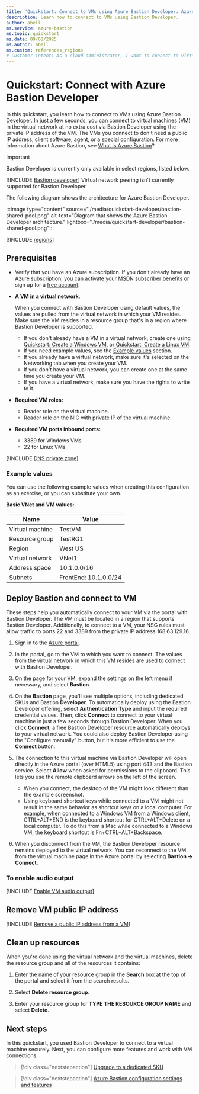 ```yaml
---
title: 'Quickstart: Connect to VMs using Azure Bastion Developer: Azure portal'
description: Learn how to connect to VMs using Bastion Developer.
author: abell
ms.service: azure-bastion
ms.topic: quickstart
ms.date: 09/08/2025
ms.author: abell
ms.custom: references_regions
# Customer intent: As a cloud administrator, I want to connect to virtual machines securely using a browser-based solution, so that I can manage resources without exposing public IP addresses or installing additional software.
---
```


# Quickstart: Connect with Azure Bastion Developer

In this quickstart, you learn how to connect to VMs using Azure Bastion Developer. In just a few seconds, you can connect to virtual machines (VM) in the virtual network at no extra cost via Bastion Developer using the private IP address of the VM. The VMs you connect to don't need a public IP address, client software, agent, or a special configuration. For more information about Azure Bastion, see [What is Azure Bastion](bastion-overview.md)?

> [!IMPORTANT]
> Bastion Developer is currently only available in select regions, listed below.

[!INCLUDE [Bastion developer](../../includes/bastion-developer-description.md)] Virtual network peering isn't currently supported for Bastion Developer.

The following diagram shows the architecture for Azure Bastion Developer.

:::image type="content" source="./media/quickstart-developer/bastion-shared-pool.png" alt-text="Diagram that shows the Azure Bastion Developer architecture." lightbox="./media/quickstart-developer/bastion-shared-pool.png":::

[!INCLUDE [regions](../../includes/bastion-developer-regions.md)]

## <a name="prereq"></a>Prerequisites

* Verify that you have an Azure subscription. If you don't already have an Azure subscription, you can activate your [MSDN subscriber benefits](https://azure.microsoft.com/pricing/member-offers/msdn-benefits-details) or sign up for a [free account](https://azure.microsoft.com/pricing/free-trial).

* **A VM in a virtual network**.

  When you connect with Bastion Developer using default values, the values are pulled from the virtual network in which your VM resides. Make sure the VM resides in a resource group that's in a region where Bastion Developer is supported.

  * If you don't already have a VM in a virtual network, create one using [Quickstart: Create a Windows VM](/azure/virtual-machines/windows/quick-create-portal), or [Quickstart: Create a Linux VM](/azure/virtual-machines/linux/quick-create-portal).
  * If you need example values, see the [Example values](#values) section.
  * If you already have a virtual network, make sure it's selected on the Networking tab when you create your VM.
  * If you don't have a virtual network, you can create one at the same time you create your VM.
  * If you have a virtual network, make sure you have the rights to write to it.

* **Required VM roles:**

  * Reader role on the virtual machine.
  * Reader role on the NIC with private IP of the virtual machine.
  
* **Required VM ports inbound ports:**

  * 3389 for Windows VMs
  * 22 for Linux VMs

[!INCLUDE [DNS private zone](../../includes/bastion-private-dns-zones-non-support.md)]

### <a name="values"></a>Example values

You can use the following example values when creating this configuration as an exercise, or you can substitute your own.

**Basic VNet and VM values:**

|**Name** | **Value** |
| --- | --- |
| Virtual machine| TestVM |
| Resource group | TestRG1 |
| Region | West US |
| Virtual network | VNet1 |
| Address space | 10.1.0.0/16 |
| Subnets | FrontEnd: 10.1.0.0/24 |

## <a name="createvmset"></a>Deploy Bastion and connect to VM

These steps help you automatically connect to your VM via the portal with Bastion Developer. The VM must be located in a region that supports Bastion Developer. Additionally, to connect to a VM, your NSG rules must allow traffic to ports 22 and 3389 from the private IP address 168.63.129.16.

1. Sign in to the [Azure portal](https://portal.azure.com).
1. In the portal, go to the VM to which you want to connect. The values from the virtual network in which this VM resides are used to connect with Bastion Developer. 
1. On the page for your VM, expand the settings on the left menu if necessary, and select **Bastion**.
1. On the **Bastion** page, you'll see multiple options, including dedicated SKUs and Bastion **Developer**. To automatically deploy using the Bastion Developer offering, select **Authentication Type** and input the required credential values. Then, click **Connect** to connect to your virtual machine in just a few seconds through Bastion Developer. When you click **Connect**, a free Bastion Developer resource automatically deploys to your virtual network. You could also deploy Bastion Developer using the "Configure manually" button, but it's more efficient to use the **Connect** button.
1. The connection to this virtual machine via Bastion Developer will open directly in the Azure portal (over HTML5) using port 443 and the Bastion service. Select **Allow** when asked for permissions to the clipboard. This lets you use the remote clipboard arrows on the left of the screen.

   * When you connect, the desktop of the VM might look different than the example screenshot.
   * Using keyboard shortcut keys while connected to a VM might not result in the same behavior as shortcut keys on a local computer. For example, when connected to a Windows VM from a Windows client, CTRL+ALT+END is the keyboard shortcut for CTRL+ALT+Delete on a local computer. To do this from a Mac while connected to a Windows VM, the keyboard shortcut is Fn+CTRL+ALT+Backspace.

1. When you disconnect from the VM, the Bastion Developer resource remains deployed to the virtual network. You can reconnect to the VM from the virtual machine page in the Azure portal by selecting **Bastion -> Connect**.

### <a name="audio"></a>To enable audio output

[!INCLUDE [Enable VM audio output](../../includes/bastion-vm-audio.md)]

## <a name="remove"></a>Remove VM public IP address

[!INCLUDE [Remove a public IP address from a VM](../../includes/bastion-remove-ip.md)]

## Clean up resources

When you're done using the virtual network and the virtual machines, delete the resource group and all of the resources it contains:

1. Enter the name of your resource group in the **Search** box at the top of the portal and select it from the search results.

1. Select **Delete resource group**.

1. Enter your resource group for **TYPE THE RESOURCE GROUP NAME** and select **Delete**.

## Next steps

In this quickstart, you used Bastion Developer to connect to a virtual machine securely. Next, you can configure more features and work with VM connections.

> [!div class="nextstepaction"]
> [Upgrade to a dedicated SKU](upgrade-sku.md)

> [!div class="nextstepaction"]
> [Azure Bastion configuration settings and features](configuration-settings.md)
